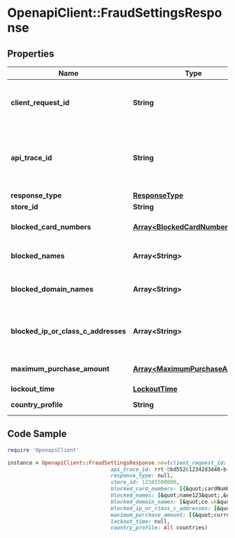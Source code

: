 # OpenapiClient::FraudSettingsResponse

## Properties

Name | Type | Description | Notes
------------ | ------------- | ------------- | -------------
**client_request_id** | **String** | Echoes back the value in the request header for tracking. | [optional] 
**api_trace_id** | **String** | Request identifier in API, can be used to request logs from the support team. | [optional] 
**response_type** | [**ResponseType**](ResponseType.md) |  | [optional] 
**store_id** | **String** | The outlet ID. | [optional] 
**blocked_card_numbers** | [**Array&lt;BlockedCardNumber&gt;**](BlockedCardNumber.md) | List of blocked card numbers. | [optional] 
**blocked_names** | **Array&lt;String&gt;** | List of blocked fraud names. | [optional] 
**blocked_domain_names** | **Array&lt;String&gt;** | List of blocked fraud domain names. | [optional] 
**blocked_ip_or_class_c_addresses** | **Array&lt;String&gt;** | List of blocked fraud IP address/Class C. | [optional] 
**maximum_purchase_amount** | [**Array&lt;MaximumPurchaseAmount&gt;**](MaximumPurchaseAmount.md) | Maximum purchase amount limit. | [optional] 
**lockout_time** | [**LockoutTime**](LockoutTime.md) |  | [optional] 
**country_profile** | **String** | Country profile. | [optional] 

## Code Sample

```ruby
require 'OpenapiClient'

instance = OpenapiClient::FraudSettingsResponse.new(client_request_id: 30dd879c-ee2f-11db-8314-0800200c9a66,
                                 api_trace_id: rrt-0bd552c12342d3448-b-ea-1142-12938318-7,
                                 response_type: null,
                                 store_id: 12345500000,
                                 blocked_card_numbers: [{&quot;cardNumber&quot;:&quot;542418...1745&quot;,&quot;tokenIdentifier&quot;:&quot;06a569340ae1b8a60d1a961971f255b2ba35c03c8ea5660be6c253c0eb76e2dd&quot;},{&quot;cardNumber&quot;:&quot;542418...1746&quot;,&quot;tokenIdentifier&quot;:&quot;06a569340ae1b8a60d1a961971f255b2ba3554258ea5660be6c253c0eb76e245&quot;}],
                                 blocked_names: [&quot;name123&quot;,&quot;adhoc&quot;],
                                 blocked_domain_names: [&quot;co.uk&quot;,&quot;uk.net&quot;],
                                 blocked_ip_or_class_c_addresses: [&quot;123.56.78.88&quot;,&quot;12.45.33.45&quot;],
                                 maximum_purchase_amount: [{&quot;currency&quot;:&quot;EUR&quot;,&quot;maxAmount&quot;:&quot;7789&quot;},{&quot;currency&quot;:&quot;USD&quot;,&quot;maxAmount&quot;:&quot;5569&quot;}],
                                 lockout_time: null,
                                 country_profile: All countries)
```


